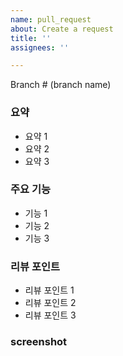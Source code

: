 ```yaml
---
name: pull_request
about: Create a request
title: ''
assignees: ''

---
```


Branch # (branch name)

### 요약

* 요약 1
* 요약 2
* 요약 3

### 주요 기능

* 기능 1
* 기능 2
* 기능 3

### 리뷰 포인트

* 리뷰 포인트 1
* 리뷰 포인트 2
* 리뷰 포인트 3

### screenshot